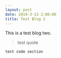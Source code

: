 ```yaml
---
layout: post
date: 2019-3-13 2:00:00
title: Test Blog 2
---
```


This is a test blog two.

> test quote

```r
test code section
```
